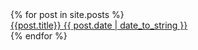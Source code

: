 <div class="contents">
{% for post in site.posts %}
  <div class="postlink-link">
    <a href="{{ post.url | prepend:site.baseurl }}" class="post-title-link"><span class="post-title">{{post.title}}</span> <span class="post-date">{{ post.date | date_to_string }}</span></a>
  </div>
{% endfor %}
</div>